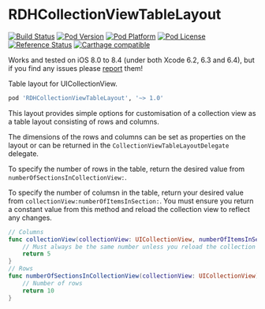 RDHCollectionViewTableLayout 
===========================
[![Build Status](https://travis-ci.org/rhodgkins/RDHCollectionViewTableLayout.svg?branch=master)](https://travis-ci.org/rhodgkins/RDHCollectionViewTableLayout)
[![Pod Version](http://img.shields.io/cocoapods/v/RDHCollectionViewTableLayout.svg)](http://cocoadocs.org/docsets/RDHCollectionViewTableLayout/)
[![Pod Platform](http://img.shields.io/cocoapods/p/RDHCollectionViewTableLayout.svg)](http://cocoadocs.org/docsets/RDHCollectionViewTableLayout/)
[![Pod License](http://img.shields.io/cocoapods/l/RDHCollectionViewTableLayout.svg)](http://opensource.org/licenses/MIT)
[![Reference Status](https://www.versioneye.com/objective-c/rdhcollectionviewtablelayout/reference_badge.svg)](https://www.versioneye.com/objective-c/rdhcollectionviewtablelayout/references)
[![Carthage compatible](https://img.shields.io/badge/Carthage-compatible-4BC51D.svg?style=flat)](https://github.com/Carthage/Carthage)

Works and tested on iOS 8.0 to 8.4 (under both Xcode 6.2, 6.3 and 6.4), but if you find any issues please [report](https://github.com/rhodgkins/RDHCollectionViewTableLayout/issues) them!

Table layout for UICollectionView.
``` ruby 
pod 'RDHCollectionViewTableLayout', '~> 1.0'
```

This layout provides simple options for customisation of a collection view as a table layout consisting of rows and columns.

The dimensions of the rows and columns can be set as properties on the layout or can be returned in the `CollectionViewTableLayoutDelegate` delegate.

To specify the number of rows in the table, return the desired value from `numberOfSectionsInCollectionView:`.

To specify the number of columsn in the table, return your desired value from `collectionView:numberOfItemsInSection:`.
You must ensure you return a constant value from this method and reload the collection view to reflect any changes.

```swift
// Columns
func collectionView(collectionView: UICollectionView, numberOfItemsInSection section: Int) -> Int {
    // Must always be the same number unless you reload the collection view
    return 5
}
// Rows
func numberOfSectionsInCollectionView(collectionView: UICollectionView) -> Int {
    // Number of rows
    return 10
}
```
